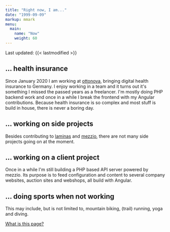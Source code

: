 ```yaml
---
title: "Right now, I am..."
date: "1999-09-09"
markup: mmark
menu:
  main:
    name: "Now"
    weight: 60
---
```


Last updated: {{< lastmodified >}}

## ... health insurance

Since January 2020 I am working at [ottonova](https://www.ottonova.de/), bringing digital health insurance to Germany. I
enjoy working in a team and it turns out it's something I missed the passed years as a freelancer. I'm mostly doing PHP
backend work and once in a while I break the frontend with my Angular contributions. Because health insurance is so
complex and most stuff is build in house, there is never a boring day.

## ... working on side projects

Besides contributing to [laminas](https://getlaminas.org/) and [mezzio](https://getmezzio.org/), there are not many side
projects going on at the moment.

## ... working on a client project

Once in a while I'm still building a PHP based API server powered by mezzio. Its purpose is to feed configuration and content to several company websites, auction sites and webshops, all build with Angular.

## ... doing sports when not working

This may include, but is not limited to, mountain biking, (trail) running, yoga and diving.

[What is this page?](https://nownownow.com/about)
